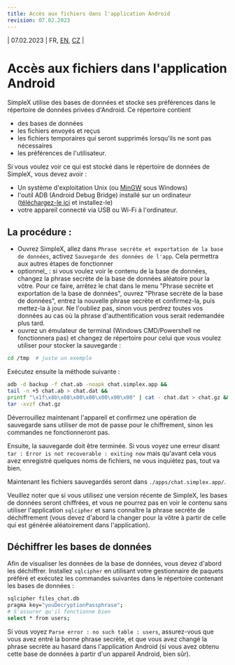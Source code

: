 ```yaml
---
title: Accès aux fichiers dans l'application Android
revision: 07.02.2023
---
```

| 07.02.2023 | FR, [EN](/docs/ANDROID.md), [CZ](/docs/lang/cs/ANDROID.md) |

# Accès aux fichiers dans l'application Android

SimpleX utilise des bases de données et stocke ses préférences dans le répertoire de données privées d'Android. Ce répertoire contient
- des bases de données
- les fichiers envoyés et reçus
- les fichiers temporaires qui seront supprimés lorsqu'ils ne sont pas nécessaires
- les préférences de l'utilisateur.


Si vous voulez voir ce qui est stocké dans le répertoire de données de SimpleX, vous devez avoir :
- Un système d'exploitation Unix (ou [MinGW](https://www.mingw-w64.org/downloads/) sous Windows)
- l'outil ADB (Android Debug Bridge) installé sur un ordinateur ([téléchargez-le ici](https://developer.android.com/studio/releases/platform-tools) et installez-le)
- votre appareil connecté via USB ou Wi-Fi à l'ordinateur.

## La procédure :

- Ouvrez SimpleX, allez dans `Phrase secrète et exportation de la base de données`, activez `Sauvegarde des données de l'app`. Cela permettra aux autres étapes de fonctionner
- optionnel_ : si vous voulez voir le contenu de la base de données, changez la phrase secrète de la base de données aléatoire pour la vôtre. Pour ce faire, arrêtez le chat dans le menu "Phrase secrète et exportation de la base de données", ouvrez "Phrase secrète de la base de données", entrez la nouvelle phrase secrète et confirmez-la, puis mettez-la à jour. Ne l'oubliez pas, sinon vous perdrez toutes vos données au cas où la phrase d'authentification vous serait redemandée plus tard.
- ouvrez un émulateur de terminal (Windows CMD/Powershell ne fonctionnera pas) et changez de répertoire pour celui que vous voulez utiliser pour stocker la sauvegarde :

```bash
cd /tmp  # juste un exemple
```
Exécutez ensuite la méthode suivante :
```bash
adb -d backup -f chat.ab -noapk chat.simplex.app && 
tail -n +5 chat.ab > chat.dat && 
printf "\x1f\x8b\x08\x00\x00\x00\x00\x00" | cat - chat.dat > chat.gz && 
tar -xvzf chat.gz
```

Déverrouillez maintenant l'appareil et confirmez une opération de sauvegarde sans utiliser de mot de passe pour le chiffrement, sinon les commandes ne fonctionneront pas.

Ensuite, la sauvegarde doit être terminée. Si vous voyez une erreur disant `tar : Error is not recoverable : exiting now` mais qu'avant cela vous avez enregistré quelques noms de fichiers, ne vous inquiétez pas, tout va bien.

Maintenant les fichiers sauvegardés seront dans `./apps/chat.simplex.app/`.

Veuillez noter que si vous utilisez une version récente de SimpleX, les bases de données seront chiffrées, et vous ne pourrez pas en voir le contenu sans utiliser l'application `sqlcipher` et sans connaître la phrase secrète de déchiffrement (vous devez d'abord la changer pour la vôtre à partir de celle qui est générée aléatoirement dans l'application).

## Déchiffrer les bases de données

Afin de visualiser les données de la base de données, vous devez d'abord les déchiffrer. Installez `sqlcipher` en utilisant votre gestionnaire de paquets préféré et exécutez les commandes suivantes dans le répertoire contenant les bases de données :
```bash
sqlcipher files_chat.db
pragma key="youDecryptionPassphrase";
# S'assurer qu'il fonctionne bien
select * from users;
```

Si vous voyez `Parse error : no such table : users`, assurez-vous que vous avez entré la bonne phrase secrète, et que vous avez changé la phrase secrète au hasard dans l'application Android (si vous avez obtenu cette base de données à partir d'un appareil Android, bien sûr).
